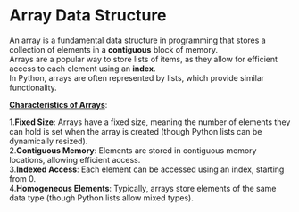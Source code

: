 <h1> Array Data Structure</h1>
An array is a fundamental data structure in programming that stores a collection of elements in a <b>contiguous</b> block of memory.</br>
Arrays are a popular way to store lists of items, as they allow for efficient access to each element using an <b>index</b>.</br>
In Python, arrays are often represented by lists, which provide similar functionality.</br>

<u><b>Characteristics of Arrays</b></u>:

1.<b>Fixed Size</b>: 
Arrays have a fixed size, meaning the number of elements they can hold is set when the array is created (though Python lists can be dynamically resized).</br>
2.<b>Contiguous Memory</b>:
Elements are stored in contiguous memory locations, allowing efficient access.</br>
3.<b>Indexed Access</b>:
Each element can be accessed using an index, starting from 0.</br>
4.<b>Homogeneous Elements</b>:
Typically, arrays store elements of the same data type (though Python lists allow mixed types).</br>

